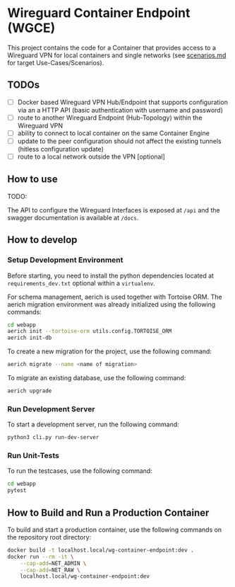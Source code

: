 # Wireguard Container Endpoint (WGCE)

This project contains the code for a Container that provides access to a Wireguard VPN for local containers and single networks (see [scenarios.md](./docs/scenarios.md) for target Use-Cases/Scenarios).

## TODOs

* [ ] Docker based Wireguard VPN Hub/Endpoint that supports configuration via an a HTTP API (basic authentication with username and password)
* [ ] route to another Wireguard Endpoint (Hub-Topology) within the Wireguard VPN
* [ ] ability to connect to local container on the same Container Engine
* [ ] update to the peer configuration should not affect the existing tunnels (hitless configuration update)
* [ ] route to a local network outside the VPN [optional]

## How to use

TODO:

The API to configure the Wireguard Interfaces is exposed at `/api` and the swagger documentation is available at `/docs`.

## How to develop

### Setup Development Environment

Before starting, you need to install the python dependencies located at `requirements_dev.txt` optional within a `virtualenv`.

For schema management, aerich is used together with Tortoise ORM. The aerich migration environment was already initialized using the following commands:

```bash
cd webapp
aerich init --tortoise-orm utils.config.TORTOISE_ORM
aerich init-db
```

To create a new migration for the project, use the following command:

```bash
aerich migrate --name <name of migration>
```

To migrate an existing database, use the following command:

```bash
aerich upgrade
```

### Run Development Server

To start a development server, run the following command:

```bash
python3 cli.py run-dev-server
```

### Run Unit-Tests

To run the testcases, use the following command:

```bash
cd webapp
pytest
```

## How to Build and Run a Production Container

To build and start a production container, use the following commands on the repository root directory:

```bash
docker build -t localhost.local/wg-container-endpoint:dev .
docker run --rm -it \
    --cap-add=NET_ADMIN \
    --cap-add=NET_RAW \
    localhost.local/wg-container-endpoint:dev
```
